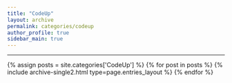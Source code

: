 ```yaml
---
title: "CodeUp"
layout: archive
permalink: categories/codeup
author_profile: true
sidebar_main: true
---
```


<!-- 공백이 포함되어 있는 카테고리 이름의 경우 site.categories.['a b c'] 이런식으로! -->

***

{% assign posts = site.categories['CodeUp'] %}
{% for post in posts %} {% include archive-single2.html type=page.entries_layout %} {% endfor %}